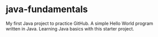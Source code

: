 # java-fundamentals
My first Java project to practice GitHub.  A simple Hello World program written in Java.  Learning Java basics with this starter project.
